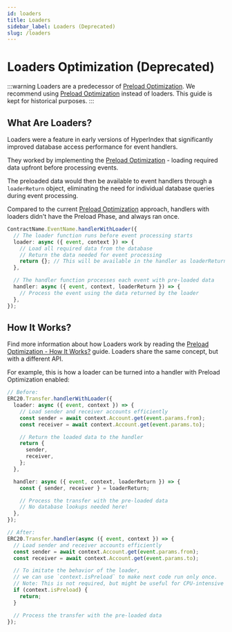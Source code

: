 ```yaml
---
id: loaders
title: Loaders
sidebar_label: Loaders (Deprecated)
slug: /loaders
---
```


# Loaders Optimization (Deprecated)

:::warning
Loaders are a predecessor of [Preload Optimization](/docs/HyperIndex/preload-optimization). We recommend using [Preload Optimization](/docs/HyperIndex/preload-optimization) instead of loaders. This guide is kept for historical purposes.
:::

## What Are Loaders?

Loaders were a feature in early versions of HyperIndex that significantly improved database access performance for event handlers.

They worked by implementing the [Preload Optimization](/docs/HyperIndex/preload-optimization) - loading required data upfront before processing events.

The preloaded data would then be available to event handlers through a `loaderReturn` object, eliminating the need for individual database queries during event processing.

Compared to the current [Preload Optimization](/docs/HyperIndex/preload-optimization) approach, handlers with loaders didn't have the Preload Phase, and always ran once.

```typescript
ContractName.EventName.handlerWithLoader({
  // The loader function runs before event processing starts
  loader: async ({ event, context }) => {
    // Load all required data from the database
    // Return the data needed for event processing
    return {}; // This will be available in the handler as loaderReturn
  },

  // The handler function processes each event with pre-loaded data
  handler: async ({ event, context, loaderReturn }) => {
    // Process the event using the data returned by the loader
  },
});
```

## How It Works?

Find more information about how Loaders work by reading the [Preload Optimization - How It Works?](/docs/HyperIndex/preload-optimization#how-it-works) guide. Loaders share the same concept, but with a different API.

For example, this is how a loader can be turned into a handler with Preload Optimization enabled:

```typescript
// Before:
ERC20.Transfer.handlerWithLoader({
  loader: async ({ event, context }) => {
    // Load sender and receiver accounts efficiently
    const sender = await context.Account.get(event.params.from);
    const receiver = await context.Account.get(event.params.to);

    // Return the loaded data to the handler
    return {
      sender,
      receiver,
    };
  },

  handler: async ({ event, context, loaderReturn }) => {
    const { sender, receiver } = loaderReturn;

    // Process the transfer with the pre-loaded data
    // No database lookups needed here!
  },
});

// After:
ERC20.Transfer.handler(async ({ event, context }) => {
  // Load sender and receiver accounts efficiently
  const sender = await context.Account.get(event.params.from);
  const receiver = await context.Account.get(event.params.to);

  // To imitate the behavior of the loader,
  // we can use `context.isPreload` to make next code run only once.
  // Note: This is not required, but might be useful for CPU-intensive operations.
  if (context.isPreload) {
    return;
  }

  // Process the transfer with the pre-loaded data
});
```
